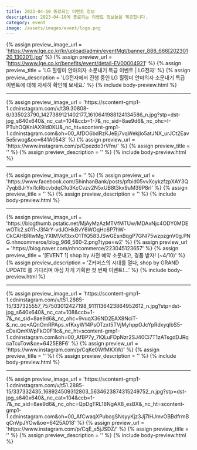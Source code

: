 ```yaml
---
title: 2023-04-10 종료되는 이벤트 정보
description: 2023-04-10에 종료되는 이벤트 정보들을 제공합니다.
category: event
image: /assets/images/event/logo.png
---
```

{% assign preview_image_url = 'https://www.lge.co.kr/kr/upload/admin/eventMgt/banner_888_666[20230120_130201].jpg' %}
{% assign preview_url = 'https://www.lge.co.kr/benefits/event/detail-EV00004921' %}
{% assign preview_title = 'LG 힐링미 안마의자 소문내기 특급 이벤트 | LG전자' %}
{% assign preview_description = 'LG전자에서 진행 중인 LG 힐링미 안마의자 소문내기 특급 이벤트에 대해 자세히 확인해 보세요.' %}
{% include body-preview.html %}
<hr>{% assign preview_image_url = 'https://scontent-gmp1-1.cdninstagram.com/v/t39.30808-6/335023790_1427389121402177_1610641988124134586_n.jpg?stp=dst-jpg_s640x640&amp;_nc_cat=104&amp;ccb=1-7&amp;_nc_sid=8ae9d6&amp;_nc_ohc=I-PTuhOQKnIAX9Id0KU&amp;_nc_ht=scontent-gmp1-1.cdninstagram.com&amp;oh=00_AfDO6bdRzKJeBj7vqWekjIo5atJNX_urJCt2Eav5e5rwog&amp;oe=641A0543' %}
{% assign preview_url = 'https://www.instagram.com/p/Cpezdo3rVfm/' %}
{% assign preview_title = '' %}
{% assign preview_description = '' %}
{% include body-preview.html %}
<hr>{% assign preview_image_url = '' %}
{% assign preview_url = 'https://www.facebook.com/ShinhanBank/posts/pfbid05vvXcykzfzpXAY3Q7yqbBJrYxi1cRbcvbdqCfu3KcCvzv2N5xUB8t3kx9uM39P8rl' %}
{% assign preview_title = '' %}
{% assign preview_description = '' %}
{% include body-preview.html %}
<hr>{% assign preview_image_url = 'https://blogthumb.pstatic.net/MjAyMzAzMTVfMTUw/MDAxNjc4ODY0MDEwOTk2.s011-J3f4rY-vdJOHkBvY6WOqHc6P7hW-CkCAHBRlwMg.YXlMVkf3xxO1TfQ583JSwGEsnBqgP7GNI75wzpzgnV0g.PNG.nhncommerce/blog_966_560-2.png?type=w2' %}
{% assign preview_url = 'https://blog.naver.com/nhncommerce/223045123657' %}
{% assign preview_title = '[EVENT 1] shop by 사전 예약 소문내고, 경품 받자! (~4/10)' %}
{% assign preview_description = 'Z커머스의 시대를 열다, shop by GRAND UPDATE 를 기다리며 야심 차게 기획한 첫 번째 이벤트!...' %}
{% include body-preview.html %}
<hr>{% assign preview_image_url = 'https://scontent-gmp1-1.cdninstagram.com/v/t51.2885-15/337325557_757503012427198_9111136423864952612_n.jpg?stp=dst-jpg_s640x640&amp;_nc_cat=108&amp;ccb=1-7&amp;_nc_sid=8ae9d6&amp;_nc_ohc=9vuqX36ND2EAX8NciT-&amp;_nc_oc=AQnOmRPAps_vfKxyW14PsOTzxt5TVjMyhppOJcYpRdxyqlbS5-cDaiQmKWpFkO0F1lc&amp;_nc_ht=scontent-gmp1-1.cdninstagram.com&amp;oh=00_AfBP7y_7lQLuFDpNzr2SJ40Ci7T1zATsgdDJRqcaTcuTow&amp;oe=6425E8F6' %}
{% assign preview_url = 'https://www.instagram.com/p/CqKe0WfMKXW/' %}
{% assign preview_title = '' %}
{% assign preview_description = '' %}
{% include body-preview.html %}
<hr>{% assign preview_image_url = 'https://scontent-gmp1-1.cdninstagram.com/v/t51.2885-15/337332435_168924509312803_5634623874315249752_n.jpg?stp=dst-jpg_s640x640&amp;_nc_cat=104&amp;ccb=1-7&amp;_nc_sid=8ae9d6&amp;_nc_ohc=QpDgTRL18NgAX8_esBX&amp;_nc_ht=scontent-gmp1-1.cdninstagram.com&amp;oh=00_AfCwaqXPubcgSNsyyKjz3Jj7lHJmvOBBdfrmBqCnVpJYOw&amp;oe=6425A018' %}
{% assign preview_url = 'https://www.instagram.com/p/CqE_s5jJSDZ/' %}
{% assign preview_title = '' %}
{% assign preview_description = '' %}
{% include body-preview.html %}